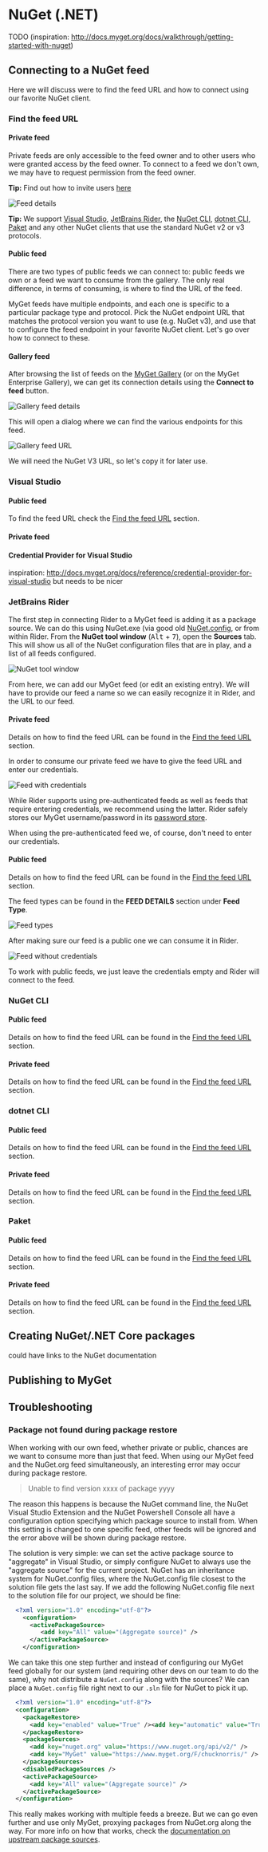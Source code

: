 # NuGet \(.NET\)

TODO (inspiration: http://docs.myget.org/docs/walkthrough/getting-started-with-nuget)

## Connecting to a NuGet feed

Here we will discuss were to find the feed URL and how to connect using our favorite NuGet client.

### Find the feed URL

#### Private feed

Private feeds are only accessible to the feed owner and to other users who were granted access by the feed owner. To connect to a feed we don't own, we may have to request permission from the feed owner.

<p class="alert alert-success">
    <strong>Tip:</strong> Find out how to invite users <a href="../inviting-users-to-a-feed.md">here</a>
</p>

![Feed details](assets/feed-details.png)

<p class="alert alert-success">
    <strong>Tip:</strong> We support <a href="#visual-studio">Visual Studio</a>, <a href="#jetbrains-rider">JetBrains Rider</a>, the <a href="#nuget-cli">NuGet CLI</a>, <a href="#dotnet-cli">dotnet CLI</a>, <a href="#paket">Paket</a> and any other NuGet clients that use the standard NuGet v2 or v3 protocols.
</p>

#### Public feed

There are two types of public feeds we can connect to: public feeds we own or a feed we want to consume from the gallery. The only real difference, in terms of consuming, is where to find the URL of the feed.

MyGet feeds have multiple endpoints, and each one is specific to a particular package type and protocol. Pick the NuGet endpoint URL that matches the protocol version you want to use (e.g. NuGet v3), and use that to configure the feed endpoint in your favorite NuGet client. Let's go over how to connect to these.

#### Gallery feed

After browsing the list of feeds on the [MyGet Gallery](https://myget.org/gallery) (or on the MyGet Enterprise Gallery), we can get its connection details using the **Connect to feed** button.

![Gallery feed details](assets/gallery-feed.png)

This will open a dialog where we can find the various endpoints for this feed.

![Gallery feed URL](assets/connect-gallery-feed.png)

We will need the NuGet V3 URL, so let's copy it for later use.

### Visual Studio

#### Public feed

To find the feed URL check the [Find the feed URL](#find-the-feed-url) section.

#### Private feed

#### Credential Provider for Visual Studio

inspiration: http://docs.myget.org/docs/reference/credential-provider-for-visual-studio but needs to be nicer

### JetBrains Rider

The first step in connecting Rider to a MyGet feed is adding it as a package source. We can do this using NuGet.exe (via good old [NuGet.config](https://docs.microsoft.com/en-us/nuget/schema/nuget-config-file#package-source-sections), or from within Rider. From the **NuGet tool window** (<kbd>Alt</kbd> + <kbd>7</kbd>), open the **Sources** tab. This will show us all of the NuGet configuration files that are in play, and a list of all feeds configured.

![NuGet tool window](assets/rider-feeds-pane.png)

From here, we can add our MyGet feed (or edit an existing entry). We will have to provide our feed a name so we can easily recognize it in Rider, and the URL to our feed.

#### Private feed

Details on how to find the feed URL can be found in the [Find the feed URL](#find-the-feed-url) section.

In order to consume our private feed we have to give the feed URL and enter our credentials.

![Feed with credentials](assets/feed-with-credentials.png)

While Rider supports using pre-authenticated feeds as well as feeds that require entering credentials, we recommend using the latter. Rider safely stores our MyGet username/password in its [password store](https://www.jetbrains.com/help/idea/passwords.html).

When using the pre-authenticated feed we, of course, don't need to enter our credentials.

#### Public feed

Details on how to find the feed URL can be found in the [Find the feed URL](#find-the-feed-url) section.

The feed types can be found in the **FEED DETAILS** section under **Feed Type**.

![Feed types](assets/feed-types.png)

After making sure our feed is a public one we can consume it in Rider.

![Feed without credentials](assets/rider-feed-no-credentials.png)

To work with public feeds, we just leave the credentials empty and Rider will connect to the feed.


### NuGet CLI

#### Public feed

Details on how to find the feed URL can be found in the [Find the feed URL](#find-the-feed-url) section.

#### Private feed

Details on how to find the feed URL can be found in the [Find the feed URL](#find-the-feed-url) section.

### dotnet CLI

#### Public feed

Details on how to find the feed URL can be found in the [Find the feed URL](#find-the-feed-url) section.

#### Private feed

Details on how to find the feed URL can be found in the [Find the feed URL](#find-the-feed-url) section.

### Paket

#### Public feed

Details on how to find the feed URL can be found in the [Find the feed URL](#find-the-feed-url) section.

#### Private feed

Details on how to find the feed URL can be found in the [Find the feed URL](#find-the-feed-url) section.

## Creating NuGet/.NET Core packages

could have links to the NuGet documentation

## Publishing to MyGet

## Troubleshooting

### Package not found during package restore

When working with our own feed, whether private or public, chances are we want to consume more than just that feed. When using our MyGet feed and the NuGet.org feed simultaneously, an interesting error may occur during package restore.

> Unable to find version xxxx of package yyyy

The reason this happens is because the NuGet command line, the NuGet Visual Studio Extension and the NuGet Powershell Console all have a configuration option specifying which package source to install from. When this setting is changed to one specific feed, other feeds will be ignored and the error above will be shown during package restore.

The solution is very simple: we can set the active package source to "aggregate" in Visual Studio, or simply configure NuGet to always use the "aggregate source" for the current project. NuGet has an inheritance system for NuGet.config files, where the NuGet.config file closest to the solution file gets the last say. If we add the following NuGet.config file next to the solution file for our project, we should be fine:

```xml
  <?xml version="1.0" encoding="utf-8"?>
    <configuration>
      <activePackageSource>
         <add key="All" value="(Aggregate source)" />
      </activePackageSource>
    </configuration>
```

We can take this one step further and instead of configuring our MyGet feed globally for our system (and requiring other devs on our team to do the same), why not distribute a `NuGet.config` along with the sources? We can place a `NuGet.config` file right next to our `.sln` file for NuGet to pick it up.

```xml
  <?xml version="1.0" encoding="utf-8"?>
  <configuration>
    <packageRestore>
      <add key="enabled" value="True" /><add key="automatic" value="True" />
    </packageRestore>
    <packageSources>
      <add key="nuget.org" value="https://www.nuget.org/api/v2/" />
      <add key="MyGet" value="https://www.myget.org/F/chucknorris/" />
    </packageSources>
    <disabledPackageSources />
    <activePackageSource>
      <add key="All" value="(Aggregate source)" />
    </activePackageSource>
  </configuration>
```

This really makes working with multiple feeds a breeze. But we can go even further and use only MyGet, proxying packages from NuGet.org along the way. For more info on how that works, check the [documentation on upstream package sources](/docs/reference/package-sources#Scenario_-_Proxying_upstream_feeds_and_packages).
